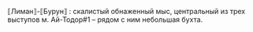 ---
---

⟦Лиман⟧-⟦Бурун⟧
: скалистый обнаженный мыс, центральный из трех выступов м. Ай-Тодор#1 – рядом с ним небольшая бухта.
